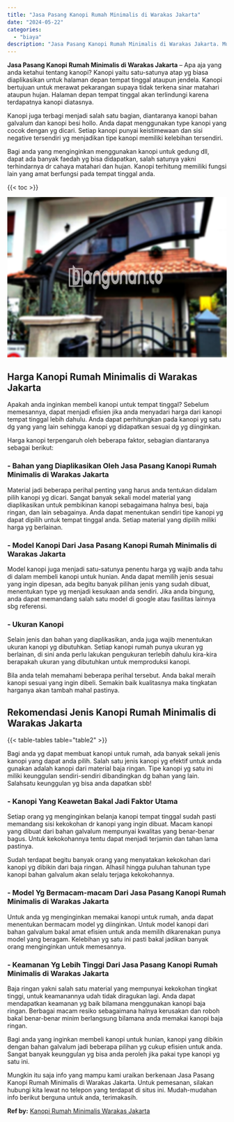 ```yaml
---
title: "Jasa Pasang Kanopi Rumah Minimalis di Warakas Jakarta"
date: "2024-05-22"
categories: 
  - "biaya"
description: "Jasa Pasang Kanopi Rumah Minimalis di Warakas Jakarta. Mungkin itu saja info yang mampu kami uraikan berkenaan Jasa Pasang Kanopi Rumah Minimalis di Warakas..."
---
```


**Jasa Pasang Kanopi Rumah Minimalis di Warakas Jakarta** – Apa aja yang anda ketahui tentang kanopi? Kanopi yaitu satu-satunya atap yg biasa diaplikasikan untuk halaman depan tempat tinggal ataupun jendela. Kanopi bertujuan untuk merawat pekarangan supaya tidak terkena sinar matahari ataupun hujan. Halaman depan tempat tinggal akan terlindungi karena terdapatnya kanopi diatasnya.

Kanopi juga terbagi menjadi salah satu bagian, diantaranya kanopi bahan galvalum dan kanopi besi hollo. Anda dapat menggunakan type kanopi yang cocok dengan yg dicari. Setiap kanopi punyai keistimewaan dan sisi negative tersendiri yg menjadikan tipe kanopi memiliki kelebihan tersendiri.

Bagi anda yang menginginkan menggunakan kanopi untuk gedung dll, dapat ada banyak faedah yg bisa didapatkan, salah satunya yakni terhindarnya dr cahaya matahari dan hujan. Kanopi terhitung memiliki fungsi lain yang amat berfungsi pada tempat tinggal anda.

{{< toc >}}

![Jasa Pasang Kanopi Rumah Minimalis di Warakas Jakarta](/images/harga-kanopi-minimalis-04.png)

## Harga Kanopi Rumah Minimalis di Warakas Jakarta

Apakah anda inginkan membeli kanopi untuk tempat tinggal? Sebelum memesannya, dapat menjadi efisien jika anda menyadari harga dari kanopi tempat tinggal lebih dahulu. Anda dapat perhitungkan pada kanopi yg satu dg yang yang lain sehingga kanopi yg didapatkan sesuai dg yg diinginkan.

Harga kanopi terpengaruh oleh beberapa faktor, sebagian diantaranya sebagai berikut:

### \- Bahan yang Diaplikasikan Oleh Jasa Pasang Kanopi Rumah Minimalis di Warakas Jakarta

Material jadi beberapa perihal penting yang harus anda tentukan didalam pilih kanopi yg dicari. Sangat banyak sekali model material yang diaplikasikan untuk pembikinan kanopi sebagaimana halnya besi, baja ringan, dan lain sebagainya. Anda dapat menentukan sendiri tipe kanopi yg dapat dipilih untuk tempat tinggal anda. Setiap material yang dipilih miliki harga yg berlainan.

### \- Model Kanopi Dari Jasa Pasang Kanopi Rumah Minimalis di Warakas Jakarta

Model kanopi juga menjadi satu-satunya penentu harga yg wajib anda tahu di dalam membeli kanopi untuk hunian. Anda dapat memilih jenis sesuai yang ingin dipesan, ada begitu banyak pilihan jenis yang sudah dibuat, menentukan type yg menjadi kesukaan anda sendiri. Jika anda bingung, anda dapat memandang salah satu model di google atau fasilitas lainnya sbg referensi.

### \- Ukuran Kanopi

Selain jenis dan bahan yang diaplikasikan, anda juga wajib menentukan ukuran kanopi yg dibutuhkan. Setiap kanopi rumah punya ukuran yg berlainan, di sini anda perlu lakukan pengukuran terlebih dahulu kira-kira berapakah ukuran yang dibutuhkan untuk memproduksi kanopi.

Bila anda telah memahami beberapa perihal tersebut. Anda bakal meraih kanopi sesuai yang ingin dibeli. Semakin baik kualitasnya maka tingkatan harganya akan tambah mahal pastinya.

## Rekomendasi Jenis Kanopi Rumah Minimalis di Warakas Jakarta

{{< table-tables table="table2" >}}

Bagi anda yg dapat membuat kanopi untuk rumah, ada banyak sekali jenis kanopi yang dapat anda pilih. Salah satu jenis kanopi yg efektif untuk anda gunakan adalah kanopi dari material baja ringan. Tipe kanopi yg satu ini miliki keunggulan sendiri-sendiri dibandingkan dg bahan yang lain. Salahsatu keunggulan yg bisa anda dapatkan sbb!

### \- Kanopi Yang Keawetan Bakal Jadi Faktor Utama

Setiap orang yg menginginkan belanja kanopi tempat tinggal sudah pasti memandang sisi kekokohan dr kanopi yang ingin dibuat. Macam kanopi yang dibuat dari bahan galvalum mempunyai kwalitas yang benar-benar bagus. Untuk kekokohannya tentu dapat menjadi terjamin dan tahan lama pastinya.

Sudah terdapat begitu banyak orang yang menyatakan kekokohan dari kanopi yg dibikin dari baja ringan. Alhasil hingga puluhan tahunan type kanopi bahan galvalum akan selalu terjaga kekokohannya.

### \- Model Yg Bermacam-macam Dari Jasa Pasang Kanopi Rumah Minimalis di Warakas Jakarta

Untuk anda yg menginginkan memakai kanopi untuk rumah, anda dapat menentukan bermacam model yg diinginkan. Untuk model kanopi dari bahan galvalum bakal amat efisien untuk anda memilih dikarenakan punya model yang beragam. Kelebihan yg satu ini pasti bakal jadikan banyak orang menginginkan untuk memesannya.

### \- Keamanan Yg Lebih Tinggi Dari Jasa Pasang Kanopi Rumah Minimalis di Warakas Jakarta

Baja ringan yakni salah satu material yang mempunyai kekokohan tingkat tinggi, untuk keamanannya udah tidak diragukan lagi. Anda dapat mendapatkan keamanan yg baik bilamana menggunakan kanopi baja ringan. Berbagai macam resiko sebagaimana halnya kerusakan dan roboh bakal benar-benar minim berlangsung bilamana anda memakai kanopi baja ringan.

Bagi anda yang inginkan membeli kanopi untuk hunian, kanopi yang dibikin dengan bahan galvalum jadi beberapa pilihan yg cukup efisien untuk anda. Sangat banyak keunggulan yg bisa anda peroleh jika pakai type kanopi yg satu ini.

Mungkin itu saja info yang mampu kami uraikan berkenaan Jasa Pasang Kanopi Rumah Minimalis di Warakas Jakarta. Untuk pemesanan, silakan hubungi kita lewat no telepon yang terdapat di situs ini. Mudah-mudahan info berikut berguna untuk anda, terimakasih.

**Ref by:**  [Kanopi Rumah Minimalis Warakas Jakarta](https://id.wikipedia.org/wiki/Kanopi)
